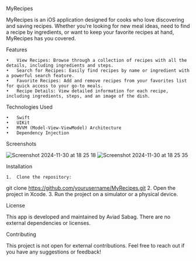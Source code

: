 MyRecipes

MyRecipes is an iOS application designed for cooks who love discovering and saving recipes. Whether you’re looking for new meal ideas, need to find a recipe by ingredients, or want to keep your favorite recipes at hand, MyRecipes has you covered.

Features

	•	View Recipes: Browse through a collection of recipes with all the details, including ingredients and steps.
	•	Search for Recipes: Easily find recipes by name or ingredient with a powerful search feature.
	•	Favorite Recipes: Add and remove recipes from your favorites list for quick access to your go-to meals.
	•	Recipe Details: View detailed information for each recipe, including ingredients, steps, and an image of the dish.

Technologies Used

	•	Swift
	•	UIKit
	•	MVVM (Model-View-ViewModel) Architecture
	•	Dependency Injection

Screenshots

![Screenshot 2024-11-30 at 18 25 18](https://github.com/user-attachments/assets/58b51286-758f-4f35-ae3f-b2dc40456eb7)
![Screenshot 2024-11-30 at 18 25 35](https://github.com/user-attachments/assets/2c82f464-f6c6-4cad-a231-b575548ca79d)


Installation

	1.	Clone the repository:
git clone https://github.com/yourusername/MyRecipes.git
	2.	Open the project in Xcode.
	3.	Run the project on a simulator or a physical device.

License

This app is developed and maintained by Aviad Sabag. There are no external dependencies or licenses.

Contributing

This project is not open for external contributions. Feel free to reach out if you have any suggestions or feedback!
